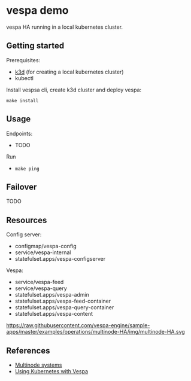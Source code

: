# vespa demo

vespa HA running in a local kubernetes cluster.

## Getting started

Prerequisites:

- [k3d](https://k3d.io/) (for creating a local kubernetes cluster)
- kubectl

Install vespsa cli, create k3d cluster and deploy vespa:

```
make install
```

## Usage

Endpoints:

- TODO

Run

- `make ping`

## Failover

TODO

## Resources

Config server:

- configmap/vespa-config
- service/vespa-internal
- statefulset.apps/vespa-configserver

Vespa:

- service/vespa-feed
- service/vespa-query
- statefulset.apps/vespa-admin
- statefulset.apps/vespa-feed-container
- statefulset.apps/vespa-query-container
- statefulset.apps/vespa-content

https://raw.githubusercontent.com/vespa-engine/sample-apps/master/examples/operations/multinode-HA/img/multinode-HA.svg


## References

- [Multinode systems](https://docs.vespa.ai/en/operations-selfhosted/multinode-systems.html)
- [Using Kubernetes with Vespa](https://docs.vespa.ai/en/operations-selfhosted/using-kubernetes-with-vespa.html)
